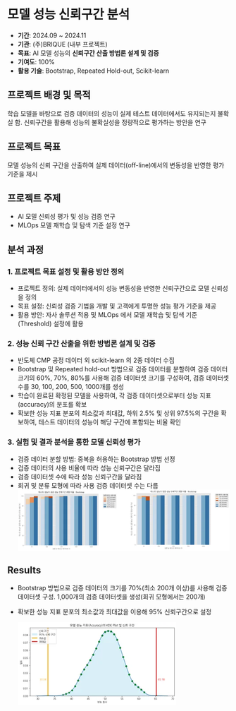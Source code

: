 # 모델 성능 신뢰구간 분석

- **기간**: 2024.09 ~ 2024.11
- **기관**: (주)BRIQUE (내부 프로젝트)
- **목표**: AI 모델 성능의 **신뢰구간 산출 방법론 설계 및 검증**
- **기여도**: 100%
- **활용 기술**: Bootstrap, Repeated Hold-out, Scikit-learn

## 프로젝트 배경 및 목적
학습 모델을 바탕으로 검증 데이터의 성능이 실제 테스트 데이터에서도 유지되는지 불확실 함.
신뢰구간을 활용해 성능의 불확실성을 정량적으로 평가하는 방안을 연구

## 프로젝트 목표 
모델 성능의 신뢰 구간을 산출하여 실제 데이터(off-line)에서의 변동성을 반영한 평가 기준을 제시

## 프로젝트 주제
- AI 모델 신뢰성 평가 및 성능 검증 연구
- MLOps 모델 재학습 및 탐색 기준 설정 연구

## 분석 과정

### 1. 프로젝트 목표 설정 및 활용 방안 정의
- 프로젝트 정의: 실제 데이터에서의 성능 변동성을 반영한 신뢰구간으로 모델 신뢰성을 정의
- 목표 설정: 신뢰성 검증 기법을 개발 및 고객에게 투명한 성능 평가 기준을 제공
- 활용 방안: 자사 솔루션 적용 및 MLOps 에서 모델 재학습 및 탐색 기준(Threshold) 설정에 활용

### 2. 성능 신뢰 구간 산출을 위한 방법론 설계 및 검증
- 반도체 CMP 공정 데이터 외 scikit-learn 의 2종 데이터 수집
- Bootstrap 및 Repeated hold-out 방법으로 검증 데이터를 분할하여 검증 데이터 크기의 60%, 70%, 80%를 사용해 검증 데이터셋 크기를 구성하여, 검증 데이터셋 수를 30, 100, 200, 500, 1000개를 생성
- 학습이 완료된 확정된 모델을 사용하여, 각 검증 데이터셋으로부터 성능 지표(accuracy)의 분포를 확보
- 확보한 성능 지표 분포의 최소값과 최대값, 하위 2.5% 및 상위 97.5%의 구간을 확보하여, 테스트 데이터의 성능이 해당 구간에 포함되는 비율 확인

### 3. 실험 및 결과 분석을 통한 모델 신뢰성 평가
- 검증 데이터 분할 방법: 중복을 허용하는 Bootstrap 방법 선정
- 검증 데이터의 사용 비율에 따라 성능 신뢰구간은 달라짐
- 검증 데이터셋 수에 따라 성능 신뢰구간을 달라짐
- 회귀 및 분류 모형에 따라 사용 검증 데이터셋 수는 다름
![](./img/img1.webp)


## Results
- Bootstrap 방법으로 검증 데이터의 크기를 70%(최소 200개 이상)를 사용해 검증 데이터셋 구성. 1,000개의 검증 데이터셋을 생성(회귀 모형에서는 200개)
- 확보한 성능 지표 분포의 최소값과 최대값을 이용해 95% 신뢰구간으로 설정

    ![](./img/img2.webp)